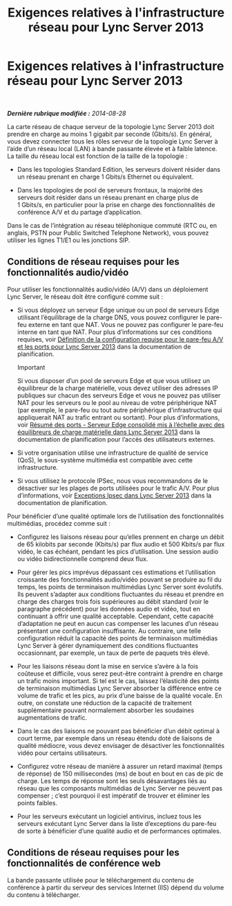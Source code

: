 ﻿---
title: Exigences relatives à l'infrastructure réseau pour Lync Server 2013
TOCTitle: Exigences relatives à l'infrastructure réseau pour Lync Server 2013
ms:assetid: 35c7bb3f-8e0f-48b7-8a2c-857d4b42a4c4
ms:mtpsurl: https://technet.microsoft.com/fr-fr/library/Gg425841(v=OCS.15)
ms:contentKeyID: 49296842
ms.date: 05/20/2016
mtps_version: v=OCS.15
ms.translationtype: HT
---

# Exigences relatives à l'infrastructure réseau pour Lync Server 2013

 

_**Dernière rubrique modifiée :** 2014-08-28_

La carte réseau de chaque serveur de la topologie Lync Server 2013 doit prendre en charge au moins 1 gigabit par seconde (Gbits/s). En général, vous devez connecter tous les rôles serveur de la topologie Lync Server à l’aide d’un réseau local (LAN) à bande passante élevée et à faible latence. La taille du réseau local est fonction de la taille de la topologie :

  - Dans les topologies Standard Edition, les serveurs doivent résider dans un réseau prenant en charge 1 Gbits/s Ethernet ou équivalent.

  - Dans les topologies de pool de serveurs frontaux, la majorité des serveurs doit résider dans un réseau prenant en charge plus de 1 Gbits/s, en particulier pour la prise en charge des fonctionnalités de conférence A/V et du partage d’application.

Dans le cas de l’intégration au réseau téléphonique commuté (RTC ou, en anglais, PSTN pour Public Switched Telephone Network), vous pouvez utiliser les lignes T1/E1 ou les jonctions SIP.

## Conditions de réseau requises pour les fonctionnalités audio/vidéo

Pour utiliser les fonctionnalités audio/vidéo (A/V) dans un déploiement Lync Server, le réseau doit être configuré comme suit :

  - Si vous déployez un serveur Edge unique ou un pool de serveurs Edge utilisant l’équilibrage de la charge DNS, vous pouvez configurer le pare-feu externe en tant que NAT. Vous ne pouvez pas configurer le pare-feu interne en tant que NAT. Pour plus d’informations sur ces conditions requises, voir [Définition de la configuration requise pour le pare-feu A/V et les ports pour Lync Server 2013](lync-server-2013-determine-external-a-v-firewall-and-port-requirements.md) dans la documentation de planification.
    
    > [!IMPORTANT]  
    > Si vous disposer d’un pool de serveurs Edge et que vous utilisez un équilibreur de la charge matérielle, vous devez utiliser des adresses IP publiques sur chacun des serveurs Edge et vous ne pouvez pas utiliser NAT pour les serveurs ou le pool au niveau de votre périphérique NAT (par exemple, le pare-feu ou tout autre périphérique d’infrastructure qui appliquerait NAT au trafic entrant ou sortant). Pour plus d’informations, voir <a href="lync-server-2013-port-summary-scaled-consolidated-edge-with-hardware-load-balancers.md">Résumé des ports - Serveur Edge consolidé mis à l’échelle avec des équilibreurs de charge matérielle dans Lync Server 2013</a> dans la documentation de planification pour l’accès des utilisateurs externes.

  - Si votre organisation utilise une infrastructure de qualité de service (QoS), le sous-système multimédia est compatible avec cette infrastructure.

  - Si vous utilisez le protocole IPSec, nous vous recommandons de le désactiver sur les plages de ports utilisées pour le trafic A/V. Pour plus d’informations, voir [Exceptions Ipsec dans Lync Server 2013](lync-server-2013-ipsec-exceptions.md) dans la documentation de planification.

Pour bénéficier d’une qualité optimale lors de l’utilisation des fonctionnalités multimédias, procédez comme suit :

  - Configurez les liaisons réseau pour qu’elles prennent en charge un débit de 65 kilobits par seconde (Kbits/s) par flux audio et 500 Kbits/s par flux vidéo, le cas échéant, pendant les pics d’utilisation. Une session audio ou vidéo bidirectionnelle comprend deux flux.

  - Pour gérer les pics imprévus dépassant ces estimations et l’utilisation croissante des fonctionnalités audio/vidéo pouvant se produire au fil du temps, les points de terminaison multimédias Lync Server sont évolutifs. Ils peuvent s’adapter aux conditions fluctuantes du réseau et prendre en charge des charges trois fois supérieures au débit standard (voir le paragraphe précédent) pour les données audio et vidéo, tout en continuant à offrir une qualité acceptable. Cependant, cette capacité d’adaptation ne peut en aucun cas compenser les lacunes d’un réseau présentant une configuration insuffisante. Au contraire, une telle configuration réduit la capacité des points de terminaison multimédias Lync Server à gérer dynamiquement des conditions fluctuantes occasionnant, par exemple, un taux de perte de paquets très élevé.

  - Pour les liaisons réseau dont la mise en service s’avère à la fois coûteuse et difficile, vous serez peut-être contraint à prendre en charge un trafic moins important. Si tel est le cas, laissez l’élasticité des points de terminaison multimédias Lync Server absorber la différence entre ce volume de trafic et les pics, au prix d’une baisse de la qualité vocale. En outre, on constate une réduction de la capacité de traitement supplémentaire pouvant normalement absorber les soudaines augmentations de trafic.

  - Dans le cas des liaisons ne pouvant pas bénéficier d’un débit optimal à court terme, par exemple dans un réseau étendu doté de liaisons de qualité médiocre, vous devez envisager de désactiver les fonctionnalités vidéo pour certains utilisateurs.

  - Configurez votre réseau de manière à assurer un retard maximal (temps de réponse) de 150 millisecondes (ms) de bout en bout en cas de pic de charge. Les temps de réponse sont les seuls désavantages liés au réseau que les composants multimédias de Lync Server ne peuvent pas compenser ; c’est pourquoi il est impératif de trouver et éliminer les points faibles.

  - Pour les serveurs exécutant un logiciel antivirus, incluez tous les serveurs exécutant Lync Server dans la liste d’exceptions du pare-feu de sorte à bénéficier d’une qualité audio et de performances optimales.

## Conditions de réseau requises pour les fonctionnalités de conférence web

La bande passante utilisée pour le téléchargement du contenu de conférence à partir du serveur des services Internet (IIS) dépend du volume du contenu à télécharger.

